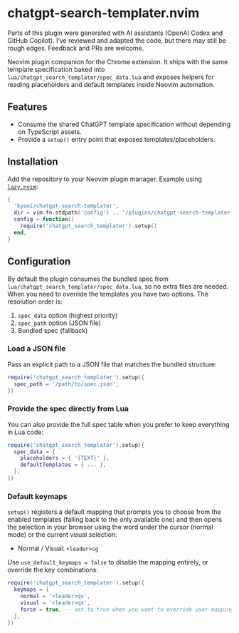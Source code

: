 # chatgpt-search-templater.nvim

Parts of this plugin were generated with AI assistants (OpenAI Codex and GitHub Copilot). I’ve reviewed and adapted the code, but there may still be rough edges. Feedback and PRs are welcome.

Neovim plugin companion for the Chrome extension. It ships with the same
template specification baked into `lua/chatgpt_search_templater/spec_data.lua`
and exposes helpers for reading placeholders and default templates inside
Neovim automation.

## Features

- Consume the shared ChatGPT template specification without depending on
  TypeScript assets.
- Provide a `setup()` entry point that exposes templates/placeholders.

## Installation

Add the repository to your Neovim plugin manager. Example using
[`lazy.nvim`](https://github.com/folke/lazy.nvim):

```lua
{
  'kyaoi/chatgpt-search-templater',
  dir = vim.fn.stdpath('config') .. '/plugins/chatgpt-search-templater',
  config = function()
    require('chatgpt_search_templater').setup()
  end,
}
```

## Configuration

By default the plugin consumes the bundled spec from
`lua/chatgpt_search_templater/spec_data.lua`, so no extra files are needed.
When you need to override the templates you have two options. The resolution
order is:

1. `spec_data` option (highest priority)
2. `spec_path` option (JSON file)
3. Bundled spec (fallback)

### Load a JSON file

Pass an explicit path to a JSON file that matches the bundled structure:

```lua
require('chatgpt_search_templater').setup({
  spec_path = '/path/to/spec.json',
})
```

### Provide the spec directly from Lua

You can also provide the full spec table when you prefer to keep everything in
Lua code:

```lua
require('chatgpt_search_templater').setup({
  spec_data = {
    placeholders = { '{TEXT}' },
    defaultTemplates = { ... },
  },
})
```

### Default keymaps

`setup()` registers a default mapping that prompts you to choose from the
enabled templates (falling back to the only available one) and then opens the
selection in your browser using the word under the cursor (normal mode) or the
current visual selection:

- Normal / Visual: `<leader>cg`

Use `use_default_keymaps = false` to disable the mapping entirely, or override
the key combinations:

```lua
require('chatgpt_search_templater').setup({
  keymaps = {
    normal = '<leader>qs',
    visual = '<leader>qs',
    force = true, -- set to true when you want to override user mappings
  },
})
```
